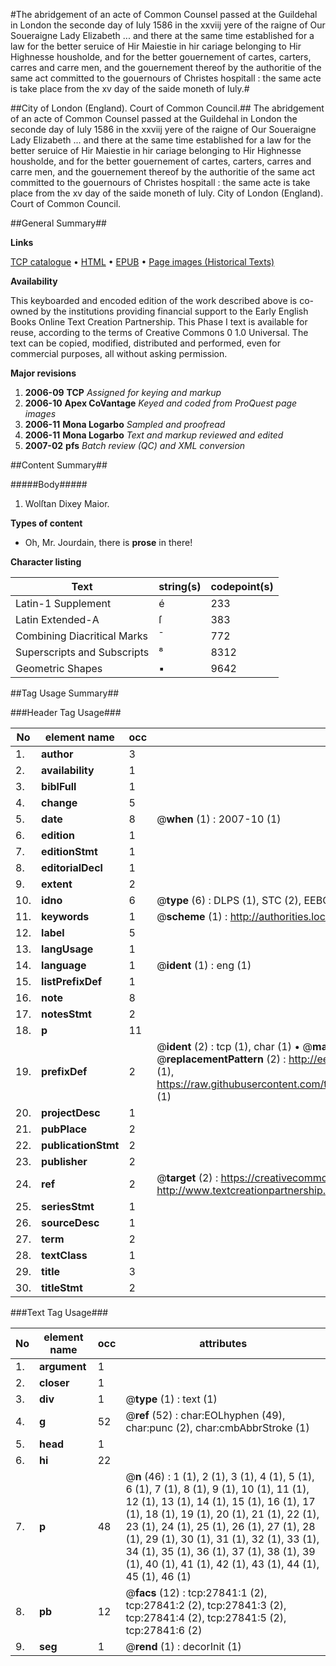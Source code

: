 #The abridgement of an acte of Common Counsel passed at the Guildehal in London the seconde day of Iuly 1586 in the xxviij yere of the raigne of Our Soueraigne Lady Elizabeth ... and there at the same time established for a law for the better seruice of Hir Maiestie in hir   cariage belonging to Hir Highnesse housholde, and for the better gouernement of cartes, carters, carres and carre men, and the gouernement thereof by the authoritie of the same act committed to the gouernours of Christes hospitall :  the same acte is take place from the xv day of the saide moneth of Iuly.#

##City of London (England). Court of Common Council.##
The abridgement of an acte of Common Counsel passed at the Guildehal in London the seconde day of Iuly 1586 in the xxviij yere of the raigne of Our Soueraigne Lady Elizabeth ... and there at the same time established for a law for the better seruice of Hir Maiestie in hir   cariage belonging to Hir Highnesse housholde, and for the better gouernement of cartes, carters, carres and carre men, and the gouernement thereof by the authoritie of the same act committed to the gouernours of Christes hospitall :  the same acte is take place from the xv day of the saide moneth of Iuly.
City of London (England). Court of Common Council.

##General Summary##

**Links**

[TCP catalogue](http://www.ota.ox.ac.uk/tcp/)  • 
[HTML](http://tei.it.ox.ac.uk/tcp/Texts-HTML/free/A06/A06226.html)  • 
[EPUB](http://tei.it.ox.ac.uk/tcp/Texts-EPUB/free/A06/A06226.epub) • 
[Page images (Historical Texts)](https://data.historicaltexts.jisc.ac.uk/view?pubId=eebo-24639304e&pageId=eebo-24639304e-27841-1)

**Availability**

This keyboarded and encoded edition of the
	       work described above is co-owned by the institutions
	       providing financial support to the Early English Books
	       Online Text Creation Partnership. This Phase I text is
	       available for reuse, according to the terms of Creative
	       Commons 0 1.0 Universal. The text can be copied,
	       modified, distributed and performed, even for
	       commercial purposes, all without asking permission.

**Major revisions**

1. __2006-09__ __TCP__ *Assigned for keying and markup*
1. __2006-10__ __Apex CoVantage__ *Keyed and coded from ProQuest page images*
1. __2006-11__ __Mona Logarbo__ *Sampled and proofread*
1. __2006-11__ __Mona Logarbo__ *Text and markup reviewed and edited*
1. __2007-02__ __pfs__ *Batch review (QC) and XML conversion*

##Content Summary##

#####Body#####

1. Wolſtan Dixey Maior.

**Types of content**

  * Oh, Mr. Jourdain, there is **prose** in there!

**Character listing**


|Text|string(s)|codepoint(s)|
|---|---|---|
|Latin-1 Supplement|é|233|
|Latin Extended-A|ſ|383|
|Combining             Diacritical Marks|̄|772|
|Superscripts             and Subscripts|⁸|8312|
|Geometric Shapes|▪|9642|

##Tag Usage Summary##

###Header Tag Usage###

|No|element name|occ|attributes|
|---|---|---|---|
|1.|__author__|3||
|2.|__availability__|1||
|3.|__biblFull__|1||
|4.|__change__|5||
|5.|__date__|8| @__when__ (1) : 2007-10 (1)|
|6.|__edition__|1||
|7.|__editionStmt__|1||
|8.|__editorialDecl__|1||
|9.|__extent__|2||
|10.|__idno__|6| @__type__ (6) : DLPS (1), STC (2), EEBO-CITATION (1), OCLC (1), VID (1)|
|11.|__keywords__|1| @__scheme__ (1) : http://authorities.loc.gov/ (1)|
|12.|__label__|5||
|13.|__langUsage__|1||
|14.|__language__|1| @__ident__ (1) : eng (1)|
|15.|__listPrefixDef__|1||
|16.|__note__|8||
|17.|__notesStmt__|2||
|18.|__p__|11||
|19.|__prefixDef__|2| @__ident__ (2) : tcp (1), char (1)  •  @__matchPattern__ (2) : ([0-9\-]+):([0-9IVX]+) (1), (.+) (1)  •  @__replacementPattern__ (2) : http://eebo.chadwyck.com/downloadtiff?vid=$1&page=$2 (1), https://raw.githubusercontent.com/textcreationpartnership/Texts/master/tcpchars.xml#$1 (1)|
|20.|__projectDesc__|1||
|21.|__pubPlace__|2||
|22.|__publicationStmt__|2||
|23.|__publisher__|2||
|24.|__ref__|2| @__target__ (2) : https://creativecommons.org/publicdomain/zero/1.0/ (1), http://www.textcreationpartnership.org/docs/. (1)|
|25.|__seriesStmt__|1||
|26.|__sourceDesc__|1||
|27.|__term__|2||
|28.|__textClass__|1||
|29.|__title__|3||
|30.|__titleStmt__|2||


###Text Tag Usage###

|No|element name|occ|attributes|
|---|---|---|---|
|1.|__argument__|1||
|2.|__closer__|1||
|3.|__div__|1| @__type__ (1) : text (1)|
|4.|__g__|52| @__ref__ (52) : char:EOLhyphen (49), char:punc (2), char:cmbAbbrStroke (1)|
|5.|__head__|1||
|6.|__hi__|22||
|7.|__p__|48| @__n__ (46) : 1 (1), 2 (1), 3 (1), 4 (1), 5 (1), 6 (1), 7 (1), 8 (1), 9 (1), 10 (1), 11 (1), 12 (1), 13 (1), 14 (1), 15 (1), 16 (1), 17 (1), 18 (1), 19 (1), 20 (1), 21 (1), 22 (1), 23 (1), 24 (1), 25 (1), 26 (1), 27 (1), 28 (1), 29 (1), 30 (1), 31 (1), 32 (1), 33 (1), 34 (1), 35 (1), 36 (1), 37 (1), 38 (1), 39 (1), 40 (1), 41 (1), 42 (1), 43 (1), 44 (1), 45 (1), 46 (1)|
|8.|__pb__|12| @__facs__ (12) : tcp:27841:1 (2), tcp:27841:2 (2), tcp:27841:3 (2), tcp:27841:4 (2), tcp:27841:5 (2), tcp:27841:6 (2)|
|9.|__seg__|1| @__rend__ (1) : decorInit (1)|
